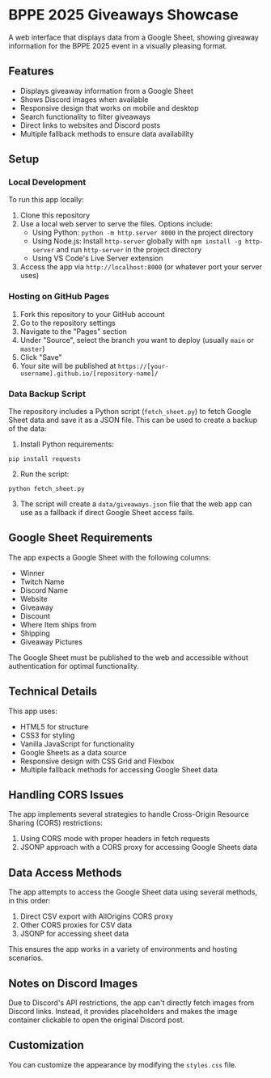 # BPPE 2025 Giveaways Showcase

A web interface that displays data from a Google Sheet, showing giveaway information for the BPPE 2025 event in a visually pleasing format.

## Features

- Displays giveaway information from a Google Sheet
- Shows Discord images when available
- Responsive design that works on mobile and desktop
- Search functionality to filter giveaways
- Direct links to websites and Discord posts
- Multiple fallback methods to ensure data availability

## Setup

### Local Development

To run this app locally:

1. Clone this repository
2. Use a local web server to serve the files. Options include:
   - Using Python: `python -m http.server 8000` in the project directory
   - Using Node.js: Install `http-server` globally with `npm install -g http-server` and run `http-server` in the project directory
   - Using VS Code's Live Server extension
3. Access the app via `http://localhost:8000` (or whatever port your server uses)

### Hosting on GitHub Pages

1. Fork this repository to your GitHub account
2. Go to the repository settings
3. Navigate to the "Pages" section
4. Under "Source", select the branch you want to deploy (usually `main` or `master`)
5. Click "Save"
6. Your site will be published at `https://[your-username].github.io/[repository-name]/`

### Data Backup Script

The repository includes a Python script (`fetch_sheet.py`) to fetch Google Sheet data and save it as a JSON file. This can be used to create a backup of the data:

1. Install Python requirements:
```
pip install requests
```

2. Run the script:
```
python fetch_sheet.py
```

3. The script will create a `data/giveaways.json` file that the web app can use as a fallback if direct Google Sheet access fails.

## Google Sheet Requirements

The app expects a Google Sheet with the following columns:
- Winner
- Twitch Name
- Discord Name
- Website
- Giveaway
- Discount
- Where Item ships from
- Shipping
- Giveaway Pictures

The Google Sheet must be published to the web and accessible without authentication for optimal functionality.

## Technical Details

This app uses:
- HTML5 for structure
- CSS3 for styling
- Vanilla JavaScript for functionality
- Google Sheets as a data source
- Responsive design with CSS Grid and Flexbox
- Multiple fallback methods for accessing Google Sheet data

## Handling CORS Issues

The app implements several strategies to handle Cross-Origin Resource Sharing (CORS) restrictions:

1. Using CORS mode with proper headers in fetch requests
2. JSONP approach with a CORS proxy for accessing Google Sheets data

## Data Access Methods

The app attempts to access the Google Sheet data using several methods, in this order:
1. Direct CSV export with AllOrigins CORS proxy
2. Other CORS proxies for CSV data
3. JSONP for accessing sheet data

This ensures the app works in a variety of environments and hosting scenarios.

## Notes on Discord Images

Due to Discord's API restrictions, the app can't directly fetch images from Discord links. Instead, it provides placeholders and makes the image container clickable to open the original Discord post.

## Customization

You can customize the appearance by modifying the `styles.css` file. 